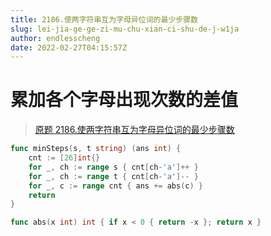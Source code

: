 ```yaml
---
title: 2186.使两字符串互为字母异位词的最少步骤数
slug: lei-jia-ge-ge-zi-mu-chu-xian-ci-shu-de-j-w1ja
author: endlesscheng
date: 2022-02-27T04:15:57Z
---
```

# 累加各个字母出现次数的差值
 
> [原题 2186.使两字符串互为字母异位词的最少步骤数](https://leetcode.cn/problems/minimum-number-of-steps-to-make-two-strings-anagram-ii)
```go
func minSteps(s, t string) (ans int) {
	cnt := [26]int{}
	for _, ch := range s { cnt[ch-'a']++ }
	for _, ch := range t { cnt[ch-'a']-- }
	for _, c := range cnt { ans += abs(c) }
	return
}

func abs(x int) int { if x < 0 { return -x }; return x }
```
